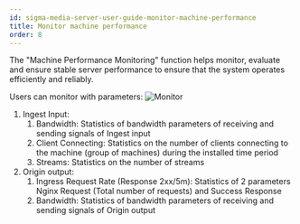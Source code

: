 ```yaml
---
id: sigma-media-server-user-guide-monitor-machine-performance
title: Monitor machine performance
order: 8
---
```


The "Machine Performance Monitoring" function helps monitor, evaluate and ensure stable server performance to ensure that the system operates efficiently and reliably.

Users can monitor with parameters:
![Monitor](/images/media-server/getstarted/monitor.png)

1. Ingest Input:
   1. Bandwidth: Statistics of bandwidth parameters of receiving and sending signals of Ingest input
   2. Client Connecting: Statistics on the number of clients connecting to the machine (group of machines) during the installed time period
   3. Streams: Statistics on the number of streams
2. Origin output:
   1. Ingress Request Rate (Response 2xx/5m): Statistics of 2 parameters Nginx Request (Total number of requests) and Success Response
   2. Bandwidth: Statistics of bandwidth parameters of receiving and sending signals of Origin output
